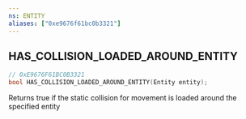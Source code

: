 ```yaml
---
ns: ENTITY
aliases: ["0xe9676f61bc0b3321"]
---
```

## HAS_COLLISION_LOADED_AROUND_ENTITY

```c
// 0xE9676F61BC0B3321
bool HAS_COLLISION_LOADED_AROUND_ENTITY(Entity entity);
```

Returns true if the static collision for movement is loaded around the specified entity

